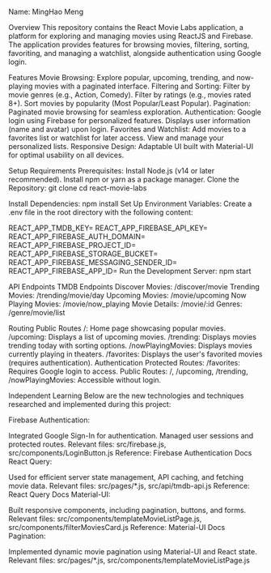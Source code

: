 Name: MingHao Meng

Overview
This repository contains the React Movie Labs application, a platform for exploring and managing movies using ReactJS and Firebase. The application provides features for browsing movies, filtering, sorting, favoriting, and managing a watchlist, alongside authentication using Google login.

Features
Movie Browsing: Explore popular, upcoming, trending, and now-playing movies with a paginated interface.
Filtering and Sorting:
Filter by movie genres (e.g., Action, Comedy).
Filter by ratings (e.g., movies rated 8+).
Sort movies by popularity (Most Popular/Least Popular).
Pagination: Paginated movie browsing for seamless exploration.
Authentication:
Google login using Firebase for personalized features.
Displays user information (name and avatar) upon login.
Favorites and Watchlist:
Add movies to a favorites list or watchlist for later access.
View and manage your personalized lists.
Responsive Design: Adaptable UI built with Material-UI for optimal usability on all devices.



Setup Requirements
Prerequisites:
Install Node.js (v14 or later recommended).
Install npm or yarn as a package manager.
Clone the Repository:
git clone <repository-url>
cd react-movie-labs

Install Dependencies:
npm install
Set Up Environment Variables:
Create a .env file in the root directory with the following content:

REACT_APP_TMDB_KEY=<Your TMDB API Key>
REACT_APP_FIREBASE_API_KEY=<Your Firebase API Key>
REACT_APP_FIREBASE_AUTH_DOMAIN=<Your Firebase Auth Domain>
REACT_APP_FIREBASE_PROJECT_ID=<Your Firebase Project ID>
REACT_APP_FIREBASE_STORAGE_BUCKET=<Your Firebase Storage Bucket>
REACT_APP_FIREBASE_MESSAGING_SENDER_ID=<Your Firebase Messaging Sender ID>
REACT_APP_FIREBASE_APP_ID=<Your Firebase App ID>
Run the Development Server:
npm start


API Endpoints
TMDB Endpoints
Discover Movies: /discover/movie
Trending Movies: /trending/movie/day
Upcoming Movies: /movie/upcoming
Now Playing Movies: /movie/now_playing
Movie Details: /movie/:id
Genres: /genre/movie/list

Routing
Public Routes
/: Home page showcasing popular movies.
/upcoming: Displays a list of upcoming movies.
/trending: Displays movies trending today with sorting options.
/nowPlayingMovies: Displays movies currently playing in theaters.
/favorites: Displays the user's favorited movies (requires authentication).
Authentication
Protected Routes:
/favorites: Requires Google login to access.
Public Routes:
/, /upcoming, /trending, /nowPlayingMovies: Accessible without login.



Independent Learning
Below are the new technologies and techniques researched and implemented during this project:

Firebase Authentication:

Integrated Google Sign-In for authentication.
Managed user sessions and protected routes.
Relevant files: src/firebase.js, src/components/LoginButton.js
Reference: Firebase Authentication Docs
React Query:

Used for efficient server state management, API caching, and fetching movie data.
Relevant files: src/pages/*.js, src/api/tmdb-api.js
Reference: React Query Docs
Material-UI:

Built responsive components, including pagination, buttons, and forms.
Relevant files: src/components/templateMovieListPage.js, src/components/filterMoviesCard.js
Reference: Material-UI Docs
Pagination:

Implemented dynamic movie pagination using Material-UI and React state.
Relevant files: src/pages/*.js, src/components/templateMovieListPage.js